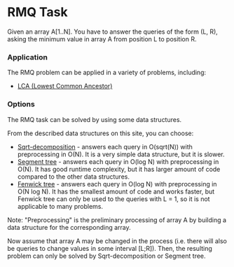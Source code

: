 <!--?title RMQ Task -->

# RMQ Task

Given an array A[1..N]. You have to answer the queries of the form (L, R), asking the minimum value in array A from position L to position R.

### Application

The RMQ problem can be applied in a variety of problems, including:

- [LCA (Lowest Common Ancestor)]()

### Options

The RMQ task can be solved by using some data structures.


From the described data structures on this site, you can choose:

- [Sqrt-decomposition]() - answers each query in O(sqrt(N)) with preprocessing in O(N). It is a very simple data structure, but it is slower.
- [Segment tree]() - answers each query in O(log N) with preprocessing in O(N). It has good runtime complexity, but it has larger amount of code compared to the other data structures.
- [Fenwick tree](../data_structures/fenwick.html) - answers each query in O(log N) with preprocessing in O(N log N). It has the smallest amount of code and works faster, but Fenwick tree can only be used to the queries with L = 1, so it is not applicable to many problems.

Note: "Preprocessing" is the preliminary processing of array A by building a data structure for the corresponding array.

Now assume that array A may be changed in the process (i.e. there will also be queries to change values in some interval [L;R]). Then, the resulting problem can only be solved by Sqrt-decomposition or Segment tree.
